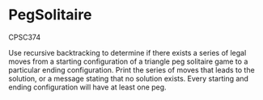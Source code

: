 # PegSolitaire

CPSC374

Use recursive backtracking to determine if there exists a series of legal moves from a starting configuration of a triangle peg solitaire game to a particular ending configuration.
Print the series of moves that leads to the solution, or a message stating that no solution exists.
Every starting and ending configuration will have at least one peg.
